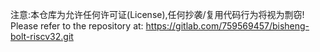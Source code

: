注意:本仓库为允许任何许可证(License),任何抄袭/复用代码行为将视为剽窃!
Please refer to the repository at: https://gitlab.com/759569457/bisheng-bolt-riscv32.git 

